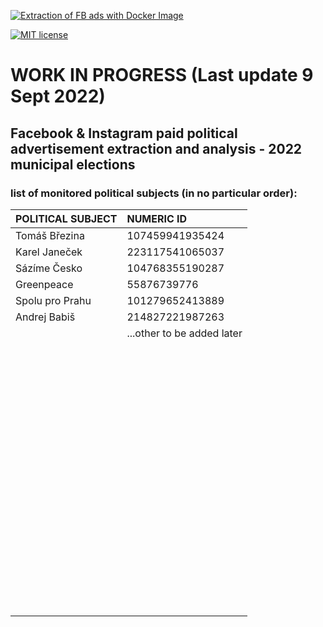 [![Extraction of FB ads with Docker Image](https://github.com/opop999/election_monitoring_fb_ads/actions/workflows/docker.yml/badge.svg?branch=master)](https://github.com/opop999/election_monitoring_fb_ads/actions/workflows/docker.yml)

[![MIT license](https://img.shields.io/badge/License-MIT-blue.svg)](https://lbesson.mit-license.org/)

# WORK IN PROGRESS (Last update 9 Sept 2022)

## Facebook & Instagram paid political advertisement extraction and analysis - 2022 municipal elections

### list of monitored political subjects (in no particular order):

| **POLITICAL SUBJECT** | **NUMERIC ID**             |
|:----------------------|:---------------------------|
| Tomáš Březina         | 107459941935424            |
| Karel Janeček         | 223117541065037            |
| Sázíme Česko          | 104768355190287            |
| Greenpeace            | 55876739776                |
| Spolu pro Prahu       | 101279652413889            |
| Andrej Babiš          | 214827221987263            |
|                       | ...other to be added later |
|                       |                            |
|                       |                            |
|                       |                            |
|                       |                            |
|                       |                            |
|                       |                            |
|                       |                            |
|                       |                            |
|                       |                            |
|                       |                            |
|                       |                            |
|                       |                            |
|                       |                            |
|                       |                            |
|                       |                            |
|                       |                            |
|                       |                            |
|                       |                            |
|                       |                            |
|                       |                            |
|                       |                            |
|                       |                            |
|                       |                            |
|                       |                            |
|                       |                            |
|                       |                            |
|                       |                            |
|                       |                            |
|                       |                            |
|                       |                            |
|                       |                            |
|                       |                            |
|                       |                            |
|                       |                            |
|                       |                            |
|                       |                            |
|                       |                            |
|                       |                            |
|                       |                            |
|                       |                            |
|                       |                            |
|                       |                            |
|                       |                            |
|                       |                            |
|                       |                            |
|                       |                            |
|                       |                            |
|                       |                            |
|                       |                            |
|                       |                            |
|                       |                            |
|                       |                            |
|                       |                            |
|                       |                            |
|                       |                            |
|                       |                            |
|                       |                            |
|                       |                            |
|                       |                            |
|                       |                            |
|                       |                            |
|                       |                            |
|                       |                            |
|                       |                            |
|                       |                            |
|                       |                            |
|                       |                            |
|                       |                            |
|                       |                            |
|                       |                            |
|                       |                            |
|                       |                            |
|                       |                            |
